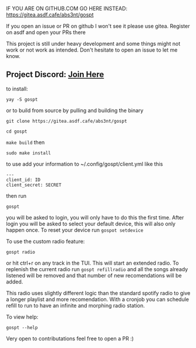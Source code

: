 IF YOU ARE ON GITHUB.COM GO HERE INSTEAD: https://gitea.asdf.cafe/abs3nt/gospt

If you open an issue or PR on github I won't see it please use gitea. Register on asdf and open your PRs there

This project is still under heavy development and some things might not work or not work as intended. Don't hesitate to open an issue to let me know.

Project Discord: [Join Here](https://discord.gg/nWEEK6HrUD)
---

to install:

```yay -S gospt```

or to build from source by pulling and building the binary

```git clone https://gitea.asdf.cafe/abs3nt/gospt```

```cd gospt```

```make build```
then

```sudo make install```

to use add your information to ~/.config/gospt/client.yml like this

```
---
client_id: ID
client_secret: SECRET
```

then run

```gospt```

you will be asked to login, you will only have to do this the first time. After login you will be asked to select your default device, this will also only happen once. To reset your device run ```gospot setdevice```


To use the custom radio feature:

```gospt radio```


or hit ctrl+r on any track in the TUI. This will start an extended radio. To replenish the current radio run ```gospt refillradio``` and all the songs already listened will be removed and that number of new recomendations will be added.

This radio uses slightly different logic than the standard spotify radio to give a longer playlist and more recomendation. With a cronjob you can schedule refill to run to have an infinite and morphing radio station.

To view help:

```gospt --help```

Very open to contributations feel free to open a PR :)
